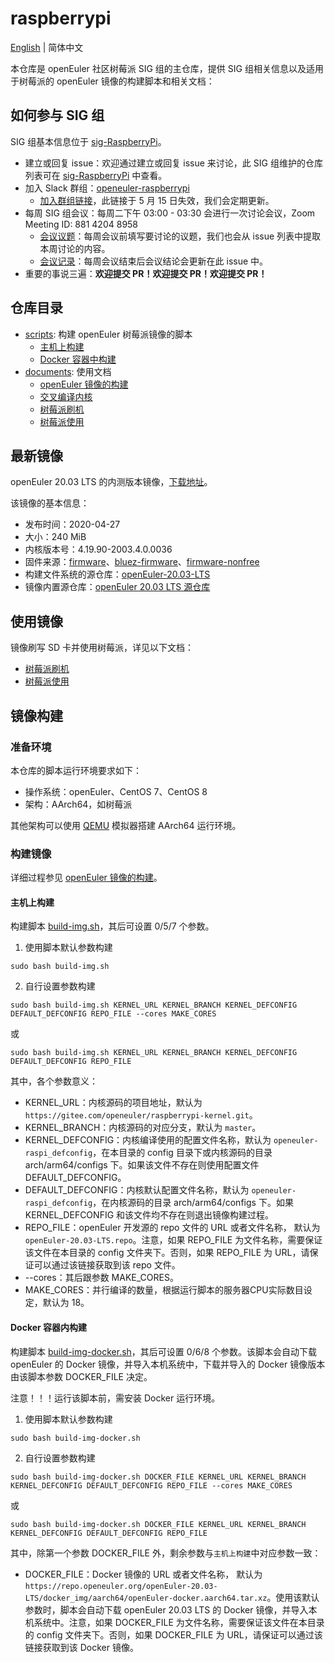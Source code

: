 # raspberrypi

[English](./README.cn.md) | 简体中文

本仓库是 openEuler 社区树莓派 SIG 组的主仓库，提供 SIG 组相关信息以及适用于树莓派的 openEuler 镜像的构建脚本和相关文档：

## 如何参与 SIG 组

SIG 组基本信息位于 [sig-RaspberryPi](https://gitee.com/jianminw/community/tree/master/sig/sig-RaspberryPi)。

- 建立或回复 issue：欢迎通过建立或回复 issue 来讨论，此 SIG 组维护的仓库列表可在 [sig-RaspberryPi](https://gitee.com/jianminw/community/tree/master/sig/sig-RaspberryPi) 中查看。
- 加入 Slack 群组：[openeuler-raspberrypi](https://openeuler-raspberrypi.slack.com )
  - [加入群组链接](https://join.slack.com/t/openeuler-raspberrypi/shared_invite/zt-dlqztpyb-GSgR98xIAI06SoTpFiJH6A)，此链接于 5 月 15 日失效，我们会定期更新。
- 每周 SIG 组会议：每周二下午 03:00 - 03:30 会进行一次讨论会议，Zoom Meeting ID: 881 4204 8958
  - [会议议题](https://docs.google.com/document/d/1HuN7sWLiPuvGLqd-1tH1WAbzk51tgXpFBodp3dz_DBY/)：每周会议前填写要讨论的议题，我们也会从 issue 列表中提取本周讨论的内容。
  - [会议记录](https://gitee.com/openeuler/raspberrypi/issues/I1EYZ6?from=project-issue)：每周会议结束后会议结论会更新在此 issue 中。
- 重要的事说三遍：**欢迎提交 PR！欢迎提交 PR！欢迎提交 PR！**

## 仓库目录

- [scripts](./scripts): 构建 openEuler 树莓派镜像的脚本
  - [主机上构建](scripts/build-img.sh)
  - [Docker 容器中构建](scripts/build-img-docker.sh)
- [documents](./documents/): 使用文档
  - [openEuler 镜像的构建](documents/openEuler镜像的构建.md)
  - [交叉编译内核](documents/交叉编译内核.md)
  - [树莓派刷机](documents/树莓派刷机.md)
  - [树莓派使用](documents/树莓派使用.md)

## 最新镜像

openEuler 20.03 LTS 的内测版本镜像，[下载地址](https://isrc.iscas.ac.cn/EulixOS/repo/dailybuild/1/isos/20200427/openEuler_20200427121211.img.xz)。

该镜像的基本信息：

- 发布时间：2020-04-27
- 大小：240 MiB
- 内核版本号：4.19.90-2003.4.0.0036
- 固件来源：[firmware](https://github.com/raspberrypi/firmware)、[bluez-firmware](https://github.com/RPi-Distro/bluez-firmware)、[firmware-nonfree](https://github.com/RPi-Distro/firmware-nonfree)
- 构建文件系统的源仓库：[openEuler-20.03-LTS](http://repo.openeuler.org/openEuler-20.03-LTS/everything/aarch64/)
- 镜像内置源仓库：[openEuler 20.03 LTS 源仓库](https://gitee.com/openeuler/raspberrypi/blob/master/config/openEuler-20.03-LTS.repo)

## 使用镜像

镜像刷写 SD 卡并使用树莓派，详见以下文档：

- [树莓派刷机](documents/树莓派刷机.md)
- [树莓派使用](documents/树莓派使用.md)

## 镜像构建

### 准备环境

本仓库的脚本运行环境要求如下：

- 操作系统：openEuler、CentOS 7、CentOS 8
- 架构：AArch64，如树莓派

其他架构可以使用 [QEMU](https://www.qemu.org/) 模拟器搭建 AArch64 运行环境。

### 构建镜像

详细过程参见 [openEuler 镜像的构建](documents/openEuler镜像的构建.md)。

#### 主机上构建

构建脚本 [build-img.sh](scripts/build-img.sh)，其后可设置 0/5/7 个参数。

1. 使用脚本默认参数构建

`sudo bash build-img.sh`

2. 自行设置参数构建

`sudo bash build-img.sh KERNEL_URL KERNEL_BRANCH KERNEL_DEFCONFIG DEFAULT_DEFCONFIG REPO_FILE --cores MAKE_CORES`

或

`sudo bash build-img.sh KERNEL_URL KERNEL_BRANCH KERNEL_DEFCONFIG DEFAULT_DEFCONFIG REPO_FILE`

其中，各个参数意义：

- KERNEL_URL：内核源码的项目地址，默认为 `https://gitee.com/openeuler/raspberrypi-kernel.git`。
- KERNEL_BRANCH：内核源码的对应分支，默认为 `master`。
- KERNEL_DEFCONFIG：内核编译使用的配置文件名称，默认为 `openeuler-raspi_defconfig`，在本目录的 config 目录下或内核源码的目录 arch/arm64/configs 下。如果该文件不存在则使用配置文件 DEFAULT_DEFCONFIG。
- DEFAULT_DEFCONFIG：内核默认配置文件名称，默认为 `openeuler-raspi_defconfig`，在内核源码的目录 arch/arm64/configs 下。如果 KERNEL_DEFCONFIG 和该文件均不存在则退出镜像构建过程。
- REPO_FILE：openEuler 开发源的 repo 文件的 URL 或者文件名称， 默认为 `openEuler-20.03-LTS.repo`。注意，如果 REPO_FILE 为文件名称，需要保证该文件在本目录的 config 文件夹下。否则，如果 REPO_FILE 为 URL，请保证可以通过该链接获取到该 repo 文件。
- --cores：其后跟参数 MAKE_CORES。
- MAKE_CORES：并行编译的数量，根据运行脚本的服务器CPU实际数目设定，默认为 18。

#### Docker 容器内构建

构建脚本 [build-img-docker.sh](scripts/build-img-docker.sh)，其后可设置 0/6/8 个参数。该脚本会自动下载 openEuler 的 Docker 镜像，并导入本机系统中，下载并导入的 Docker 镜像版本由该脚本参数 DOCKER_FILE 决定。

注意！！！运行该脚本前，需安装 Docker 运行环境。

1. 使用脚本默认参数构建

`sudo bash build-img-docker.sh`

2. 自行设置参数构建

`sudo bash build-img-docker.sh DOCKER_FILE KERNEL_URL KERNEL_BRANCH KERNEL_DEFCONFIG DEFAULT_DEFCONFIG REPO_FILE --cores MAKE_CORES`

或

`sudo bash build-img-docker.sh DOCKER_FILE KERNEL_URL KERNEL_BRANCH KERNEL_DEFCONFIG DEFAULT_DEFCONFIG REPO_FILE`

其中，除第一个参数 DOCKER_FILE 外，剩余参数与`主机上构建`中对应参数一致：

- DOCKER_FILE：Docker 镜像的 URL 或者文件名称， 默认为 `https://repo.openeuler.org/openEuler-20.03-LTS/docker_img/aarch64/openEuler-docker.aarch64.tar.xz`。使用该默认参数时，脚本会自动下载 openEuler 20.03 LTS 的 Docker 镜像，并导入本机系统中。注意，如果 DOCKER_FILE 为文件名称，需要保证该文件在本目录的 config 文件夹下。否则，如果 DOCKER_FILE 为 URL，请保证可以通过该链接获取到该 Docker 镜像。
